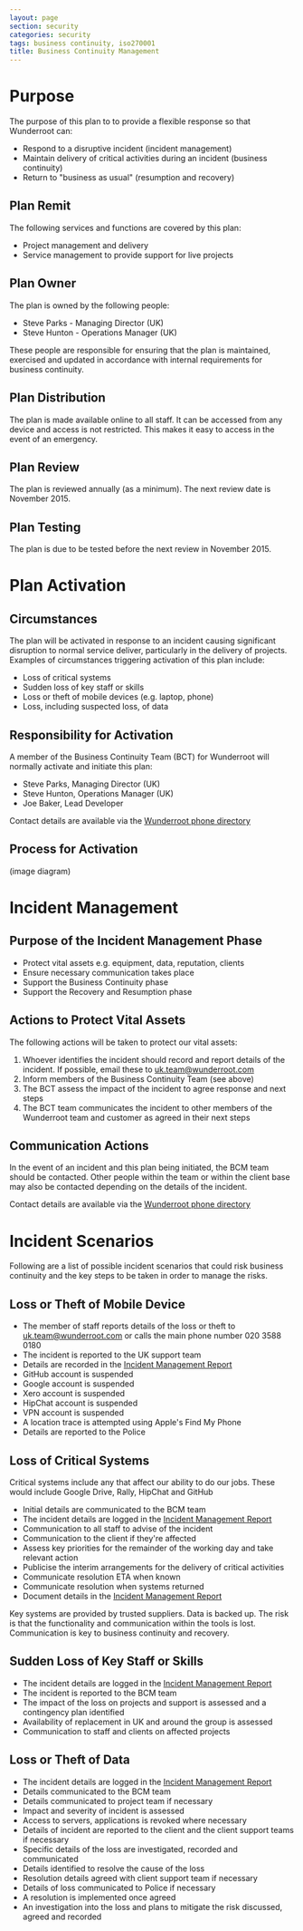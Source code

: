 ```yaml
---
layout: page
section: security
categories: security
tags: business continuity, iso270001
title: Business Continuity Management
---
```


# Purpose

The purpose of this plan to to provide a flexible response so that Wunderroot can:

* Respond to a disruptive incident (incident management)
* Maintain delivery of critical activities during an incident (business continuity)
* Return to "business as usual" (resumption and recovery)

## Plan Remit

The following services and functions are covered by this plan:

* Project management and delivery
* Service management to provide support for live projects

## Plan Owner

The plan is owned by the following people:

* Steve Parks - Managing Director (UK)
* Steve Hunton - Operations Manager (UK)

These people are responsible for ensuring that the plan is maintained, exercised and updated in accordance with internal requirements for business continuity.

## Plan Distribution

The plan is made available online to all staff. It can be accessed from any device and access is not restricted. This makes it easy to access in the event of an emergency.

## Plan Review

The plan is reviewed annually (as a minimum). The next review date is November 2015.

## Plan Testing

The plan is due to be tested before the next review in November 2015.

# Plan Activation

## Circumstances

The plan will be activated in response to an incident causing significant disruption to normal service deliver, particularly in the delivery of projects. Examples of circumstances triggering activation of this plan include:

* Loss of critical systems
* Sudden loss of key staff or skills
* Loss or theft of mobile devices (e.g. laptop, phone)
* Loss, including suspected loss, of data

## Responsibility for Activation

A member of the Business Continuity Team (BCT) for Wunderroot will normally activate and initiate this plan:

* Steve Parks, Managing Director (UK)
* Steve Hunton, Operations Manager (UK)
* Joe Baker, Lead Developer

Contact details are available via the [Wunderroot phone directory](/who/wr-phone-directory)

## Process for Activation

(image diagram)

# Incident Management

## Purpose of the Incident Management Phase

* Protect vital assets e.g. equipment, data, reputation, clients
* Ensure necessary communication takes place
* Support the Business Continuity phase
* Support the Recovery and Resumption phase

## Actions to Protect Vital Assets

The following actions will be taken to protect our vital assets:

1. Whoever identifies the incident should record and report details of the incident. If possible, email these to uk.team@wunderroot.com
2. Inform members of the Business Continuity Team (see above)
3. The BCT assess the impact of the incident to agree response and next steps
4. The BCT team communicates the incident to other members of the Wunderroot team and customer as agreed in their next steps

## Communication Actions

In the event of an incident and this plan being initiated, the BCM team should be contacted. Other people within the team or within the client base may also be contacted depending on the details of the incident.

Contact details are available via the [Wunderroot phone directory](/who/wr-phone-directory)

# Incident Scenarios

Following are a list of possible incident scenarios that could risk business continuity and the key steps to be taken in order to manage the risks.

## Loss or Theft of Mobile Device

* The member of staff reports details of the loss or theft to uk.team@wunderroot.com or calls the main phone number 020 3588 0180
* The incident is reported to the UK support team
* Details are recorded in the [Incident Management Report](https://docs.google.com/a/wunderkraut.com/spreadsheets/d/1xbTkDvrQ3t_m5pQpa16fmkx4ZPXaDPBjq588rXNq2PQ/edit#gid=0)
* GitHub account is suspended
* Google account is suspended
* Xero account is suspended
* HipChat account is suspended
* VPN account is suspended
* A location trace is attempted using Apple's Find My Phone
* Details are reported to the Police

## Loss of Critical Systems

Critical systems include any that affect our ability to do our jobs. These would include Google Drive, Rally, HipChat and GitHub

* Initial details are communicated to the BCM team
* The incident details are logged in the [Incident Management Report](https://docs.google.com/a/wunderkraut.com/spreadsheets/d/1xbTkDvrQ3t_m5pQpa16fmkx4ZPXaDPBjq588rXNq2PQ/edit#gid=0)
* Communication to all staff to advise of the incident
* Communication to the client if they're affected
* Assess key priorities for the remainder of the working day and take relevant action
* Publicise the interim arrangements for the delivery of critical activities
* Communicate resolution ETA when known
* Communicate resolution when systems returned
* Document details in the [Incident Management Report](https://docs.google.com/a/wunderkraut.com/spreadsheets/d/1xbTkDvrQ3t_m5pQpa16fmkx4ZPXaDPBjq588rXNq2PQ/edit#gid=0)

Key systems are provided by trusted suppliers. Data is backed up. The risk is that the functionality and communication within the tools is lost. Communication is key to business continuity and recovery.

## Sudden Loss of Key Staff or Skills

* The incident details are logged in the [Incident Management Report](https://docs.google.com/a/wunderkraut.com/spreadsheets/d/1xbTkDvrQ3t_m5pQpa16fmkx4ZPXaDPBjq588rXNq2PQ/edit#gid=0)
* The incident is reported to the BCM team
* The impact of the loss on projects and support is assessed and a contingency plan identified
* Availability of replacement in UK and around the group is assessed
* Communication to staff and clients on affected projects

## Loss or Theft of Data

* The incident details are logged in the [Incident Management Report](https://docs.google.com/a/wunderkraut.com/spreadsheets/d/1xbTkDvrQ3t_m5pQpa16fmkx4ZPXaDPBjq588rXNq2PQ/edit#gid=0)
* Details communicated to the BCM team
* Details communicated to project team if necessary
* Impact and severity of incident is assessed
* Access to servers, applications is revoked where necessary
* Details of incident are reported to the client and the client support teams if necessary
* Specific details of the loss are investigated, recorded and communicated
* Details identified to resolve the cause of the loss
* Resolution details agreed with client support team if necessary
* Details of loss communicated to Police if necessary
* A resolution is implemented once agreed
* An investigation into the loss and plans to mitigate the risk discussed, agreed and recorded